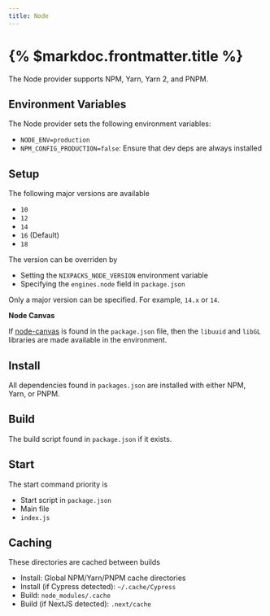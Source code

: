 ```yaml
---
title: Node
---
```


# {% $markdoc.frontmatter.title %}

The Node provider supports NPM, Yarn, Yarn 2, and PNPM.

## Environment Variables

The Node provider sets the following environment variables:

- `NODE_ENV=production`
- `NPM_CONFIG_PRODUCTION=false`: Ensure that dev deps are always installed

## Setup

The following major versions are available

- `10`
- `12`
- `14`
- `16` (Default)
- `18`

The version can be overriden by

- Setting the `NIXPACKS_NODE_VERSION` environment variable
- Specifying the `engines.node` field in `package.json`

Only a major version can be specified. For example, `14.x` or `14`.

**Node Canvas**

If [node-canvas](https://www.npmjs.com/package/canvas) is found in the `package.json` file, then the `libuuid` and `libGL` libraries are made available in the environment.

## Install

All dependencies found in `packages.json` are installed with either NPM, Yarn, or PNPM.

## Build

The build script found in `package.json` if it exists.

## Start

The start command priority is

- Start script in `package.json`
- Main file
- `index.js`

## Caching

These directories are cached between builds

- Install: Global NPM/Yarn/PNPM cache directories
- Install (if Cypress detected): `~/.cache/Cypress`
- Build: `node_modules/.cache`
- Build (if NextJS detected): `.next/cache`
